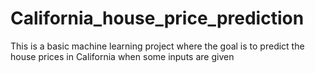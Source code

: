 # California_house_price_prediction
This is a basic machine learning project where the goal is to predict the house prices in California when some inputs are given
